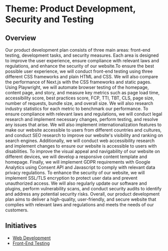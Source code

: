 # Theme: Product Development, Security and Testing
## Overview
Our product development plan consists of three main areas: front-end testing, development tasks, and security measures. Each area is designed to improve the user experience, ensure compliance with relevant laws and regulations, and enhance the security of our website.To ensure the best possible user experience, we will conduct front-end testing using three different CSS frameworks and plain HTML and CSS. We will also compare the performance of Next.js with the CSS frameworks and static pages. Using Playwright, we will automate browser testing of the homepage, content page, and story, and measure key metrics such as page load time, accessibility score, best practices score, FCP, TTI, TBT, CLS, page size, number of requests, bundle size, and overall size. We will also research industry statistics for each metric to benchmark our performance. To ensure compliance with relevant laws and regulations, we will conduct legal research and implement necessary changes, perform testing, and resolve any issues that arise. We will also implement internationalization features to make our website accessible to users from different countries and cultures, and conduct SEO research to improve our website's visibility and ranking on search engines. Additionally, we will conduct web accessibility research and implement changes to ensure our website is accessible to users with disabilities. To improve the visual appeal and navigability of our website on different devices, we will develop a responsive content template and homepage. Finally, we will implement GDPR requirements with Google Analytics using Consent API and Javascript to comply with relevant data privacy regulations. To enhance the security of our website, we will implement SSL/TLS encryption to protect user data and prevent unauthorized access. We will also regularly update our software and plugins, perform vulnerability scans, and conduct security audits to identify and address any potential security risks. Overall, our product development plan aims to deliver a high-quality, user-friendly, and secure website that complies with relevant laws and regulations and meets the needs of our customers.

## Initiatives

- [Web Development](./initiatives/web_development.md)
- [Front-End Testing](./initiatives/front-end_testing.md)
